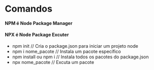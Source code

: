 # Comandos
#### NPM é Node Package Manager
#### NPX é Node Package Excuter
- npm init // Cria o package.json para iniciar um projeto node
- npm i nome_pacote // Instala um pacote específico 
- npm install ou npm i // Instala todos os pacotes do package.json
- npx nome_pacote // Excuta um pacote